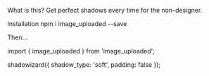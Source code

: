 What is this?
Get perfect shadows every time for the non-designer.

Installation
npm i image_uploaded --save

Then...

import { image_uploaded } from 'image_uploaded';

shadowizard({
    shadow_type: 'soft',
    padding: false
});